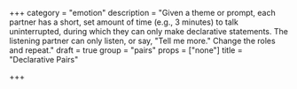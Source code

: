 +++
category = "emotion"
description = "Given a theme or prompt, each partner has a short, set amount of time (e.g., 3 minutes) to talk uninterrupted, during which they can only make declarative statements. The listening partner can only listen, or say, \"Tell me more.\" Change the roles and repeat."
draft = true
group = "pairs"
props = ["none"]
title = "Declarative Pairs"

+++
